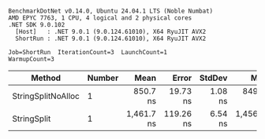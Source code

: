 ```

BenchmarkDotNet v0.14.0, Ubuntu 24.04.1 LTS (Noble Numbat)
AMD EPYC 7763, 1 CPU, 4 logical and 2 physical cores
.NET SDK 9.0.102
  [Host]   : .NET 9.0.1 (9.0.124.61010), X64 RyuJIT AVX2
  ShortRun : .NET 9.0.1 (9.0.124.61010), X64 RyuJIT AVX2

Job=ShortRun  IterationCount=3  LaunchCount=1  
WarmupCount=3  

```
| Method             | Number | Mean       | Error     | StdDev  | Min        | Max        | Gen0   | Gen1   | Allocated |
|------------------- |------- |-----------:|----------:|--------:|-----------:|-----------:|-------:|-------:|----------:|
| StringSplitNoAlloc | 1      |   850.7 ns |  19.73 ns | 1.08 ns |   849.4 ns |   851.4 ns |      - |      - |         - |
| StringSplit        | 1      | 1,461.7 ns | 119.26 ns | 6.54 ns | 1,456.9 ns | 1,469.1 ns | 0.1907 | 0.0019 |    3208 B |
